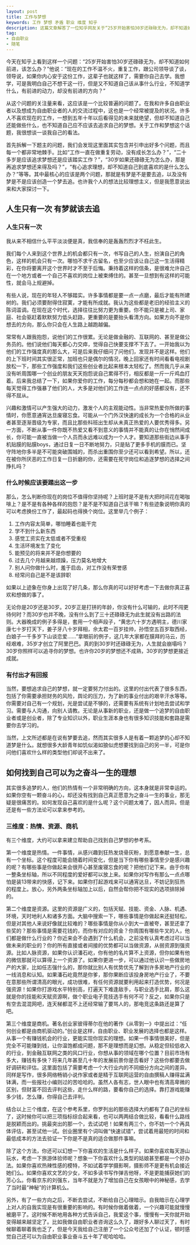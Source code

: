 ```yaml
---
layout: post
title: 工作与梦想
keywords: 工作 梦想 矛盾 职业 维度 知乎
description: 这篇文章解答了一位知乎网友关于“25岁开始害怕30岁还碌碌无为，却不知道如何前进，该怎么办？”的问题。
tag: 
- 自由职业
- 随笔
---
```


今天在知乎上看到这样一个问题：“25岁开始害怕30岁还碌碌无为，却不知道如何前进，该怎么办？”他说：“现在的工作不温不火，重复工作，跟公司领导谈了谈，领导说，如果你内心安于这份工作，这辈子也就这样了，需要你自己去学。我想学，可是我明白自己不想干这一行，但是又不知道自己该从事什么行业，不知道学什么，有前进的动力，却没有前进的方向？”

从这个问题的关注量来看，这应该是一个比较普遍的问题了。在我和许多自由职业者以及想成为自由职业者的人的交流过程中，这也是一个经常被提及的状况。许多人不喜欢现在的工作，一想到五年十年以后看得见的未来就绝望，但却不知道自己还能做些什么，也不知道自己应不应该去追求自己的梦想。关于工作和梦想这个话题，我很想谈一谈我自己的看法。

首先拆解一下题主的问题，我们会发现这里面其实包含并引申出好多个问题，而且每一个都非常地棘手。比如“工作一直在做重复劳动，没有成长怎么办？”，“二十多岁是应该追求梦想还是应该踏实工作？”，“30岁如果还碌碌无为怎么办，那是再追求梦想还来得及吗？”，“有心追求理想，却不知道自己到底喜欢的是什么怎么办？”等等。其中最核心的应该是两个问题，那就是有梦是不是要去追，以及没有梦是不是应该创造一个梦去追。也许我个人的想法比较理想主义，但是我愿意说出来和大家探讨一下。

<!-- more -->

## 人生只有一次 有梦就该去追

### 人生只有一次

我从来不相信什么平平淡淡便是真，我信奉的是轰轰烈烈才不枉此生。

我们每个人来到这个世界上的机会都只有一次，书写自己的人生，扮演自己的角色，这样的机会只有一次。哪怕不求千古留名，也至少应该让自己这一生活得精彩，在你将要离开这个世界时才不至于后悔。秉持着这样的信条，是很难允许自己在一个地方或者一个自己不喜欢的岗位上被束缚住的。甚至一旦想到有这样的可能性，就会马上规避掉。

有些人说，现在的年轻人不够踏实。许多事情都是要一点一点磨，最后才能有所建树的。我们必须要耐得住寂寞，才能有所成就。我认为这些都是老旧的经验主义的陈词滥调。在现在这个时代，选择往往比努力更为重要。你不能只是被上司、家庭、社会驱赶着默默努力低头赶路，更重要的是要抬头看清方向。如果方向不是你想去的方向，那么你只会在人生路上越跑越偏。

常常有人跟我抱怨，说他们的工作很累。无论是做金融的、互联网的、甚至是做公务员的。他们说他们每天都心力交瘁，觉得自己快要支撑不下去了。一开始我以为他们的工作强度真的那么大，可是后来我仔细问了问他们，发现并不是这样。他们的上下班时间其实很正常，加班也只是偶尔的情况，晚上回家还有时间看看电视剧放松一下，那些工作强度和我们这些创业者比起来根本太轻松了。然而我几乎从来没有听周围哪一个创业的朋友天天抱怨说自己累得不行，相反都是一斤一斤鸡血打着。后来我总结了一下，如果你爱你的工作，每分每秒都会想和她在一起。而那些每天觉得工作强暴了他们的人，大多是对他们的工作连一点点的好感都没有，还不得不屈从。

兴趣和激情可以产生强大的动力，激发个人的主观能动性。当非常热爱你所做的事情时，你愿意通宵达旦废寝忘食。可能从一个门外汉快速的成长为一个合格的从业者甚至逐渐晋级为专家，而且比那些科班出生却从未真正热爱的人要优秀得多。另一方面，不断从事一件你既不热爱又看不到意义的事情并不能真的让你在悄然间成长，你可能一直被当做一个人员而永远难以成为一个人才。要知道那些街边从事手机贴膜的贴膜boys，通过日复一日不断地努力，只是贴了更多手机的膜而已。坚守阵地你多半是不可能突破围城的，而杀出重围你至少还可以看到希望。所以，还在被你所厌恶的工作日复一日折磨的你，还需要在死守岗位和追逐梦想的选择之间挣扎吗？

### 什么时候应该要踏出这一步

那么，怎么判断你现在的岗位不值得你坚持呢？上班时是不是有大把时间花在喝咖啡上？是不是有各种各样的抱怨？是不是不知道自己该干嘛？有些迹象说明你真的可以考虑换份工作了，最起码也得换个岗位。这里举几个例子：

1. 工作内容太简单，哪怕睡着也能干完
2. 学不到什么新东西
3. 感觉工资实在太低或者不受重视
4. 生活环境发生了变化
5. 能预见的将来并不是你想要的
6. 过去几个月越来越烦躁，压力莫名地增大
7. 别人问你做什么时，羞于启齿，对工作没有荣誉感
8. 经常问自己是不是该辞职

如果以上迹象在你身上出现了好几条，那么你真的可以好好考虑一下去做你真正喜欢和想做的事了。

无论你是20岁还是30岁。20岁正是打拼的年龄，你没有什么可输的，此时不闯更待何时？而30岁也并不晚，没有什么到了三十还碌碌无为此生就没有出路的法则。大器晚成的例子多得是，套用一个相声段子，“黄忠六十岁方遇明主，德川家康七十岁打天下，姜子牙八十岁拜相，佘太君一百岁挂帅，孙悟空五百岁取西经，白娘子一千多岁下山谈恋爱……”拿眼前的例子，这几年大家都在膜拜的马云，历经艰难，35岁才创立了阿里巴巴。真的到30岁时还碌碌无为，人生就会崩塌吗？30岁你照样可以追寻你的梦想。也许你20岁的梦想还不成熟，30岁的梦想更接近成就。

### 有付出才有回报

当然，要想追求自己的梦想，就一定要努力付出的。这里的付出代表了很多东西，包括了你需要承担财务的风险，舆论的压力，为了新的事业付出的艰辛汗水等等。你需要对自己有一个规划，光是尝试是不够的，还需要有系统有计划地去尝试和学习。需要与人沟通，向别人请教。无论是从事新的职业，还是做一个追梦的自由职业者或是创业者，除了专业知识以外，职业生涯本身也有很多知识技能和套路是需要你去学习的。

当然，上文所述都是在说有梦要去追，然而其实很多人是有着一颗追梦的心却不知道梦是什么。就想很多大龄青年如饥似渴如狼似虎想要找到自己的另一半，可是你问他们喜欢什么样的类型他们却说不出来了。

## 如何找到自己可以为之奋斗一生的理想

其实很多追梦的人，他们的热情有一个非常明确的方向，这本身就是非常幸运的。如果你空有一颗奋斗的心，却还没有找到自己真正愿意为之奋斗一生的事业，那无疑是很痛苦的。如何发现自己喜欢的是什么呢？这个问题太难了，因人而异。但是还是有一些方法论可以拿来参考的。

### 三维度：热情、资源、商机

有三个维度，大约可以拿来建立帮助自己找到自己梦想的参考系。

第一个维度是热情。一件事情，从感兴趣到狂热发烧骨灰粉，到愿意奉献一生，总有一个坐标。这个程度可能会随着时间变化，但是当下你有哪些事情至少是感兴趣的呢？有哪些事是你做起来会很开心甚至废寝忘食的呢？把他们记下来。由于你有一整条坐标轴，所以不同程度的爱好都可以放上来。如果你对写作有那么一点点哪怕是装13带来的快感，记下来。如果你打起游戏来可以通宵达旦，不妨记到狂热的程度上。放心，另外两条坐标轴加上以后，自然会帮你把不现实的选项排除掉的。

第二个维度是资源。这里的资源是广义的，包括天赋、技能、资金、人脉、机遇、环境，天时地利人和诸多方面。大脑中搜索一下，哪些事情是你做起来还挺轻松，但是对其他人来说好像就比较难的？哪些事情是你从小到大一直被夸，甚至还拿了些奖的？那些事情是需要花钱的，而你有对应的资金？你周围有哪些牛叉的人，他们都是做什么行业的？你近来会不会遇到了什么机会，之前没有认真考虑过可以当做未来的职业的？你的所有直接或者间接的优势都可以当做资源，从弱资源到强资源。比如人脉资源，如果你认识潘石屹，你有他的名片算不上资源，但你如果有他的微信那就可以算得上一个资源了。如果你更进一步，可以通过他认识一些做房地产的大家，比如任志强什么的，那你就比别人有优势优先了解到许多房地产行业的一线消息和认知。如果潘石屹竟然是你爹，那你果断应该投身房地产行业了，不要在意那些所谓清高的眼光，成功很难，有任何资源就要利用起来打造优势，何况是强资源！如果你打游戏水平特别高，打遍天下难逢敌手，与职业选手比肩，那么这就是你的技能和天赋资源啊，做个职业电子竞技选手有何不可？反之，如果你只是有空去混混网吧，连天梯都混不上还经常输了要骂人的，那电竞这条路还是算了吧。

第三个维度是商机。著名创业家彼得蒂尔在他的著作《从零到一》中提出过：“任何创业都是由商机驱动的。”创业是这样，自由职业、职业发展的选择也都是这样。从事一个有赚钱机会的行业，更能实现你现实的理想。如果一件事情很美好，但是完全不可能赚到钱，让你温饱都成问题，那不是理想而是幻想。从稳定但较低收入的行业，到金融互联网之类的风口行业，你想从事的领域在哪个位置？目前市场有多大，赚钱有多快？将来几年甚至几十年的发展前景你是否看好？这些你都要去做好调研和评估。这里面包括了需要考虑一个大行业内的不同细分方向之间的差异。同样是写作，很多网络畅销小说作家或者是精于互联网运营的自由撰稿人赚得盆满钵满，而一些报社小编则过的苦哈哈的。虽然人各有志，世人眼中也有清高卑微的区别，但财富不回去评判这些，走什么样的路，要看你自己的选择。靠打游戏能赚多少钱，怎么赚，你得自己去评判。

结合以上三个维度，在这个参考系里，你罗列出的那些选择大约都有了自己的坐标了，这时候你可以把三项指标综合起来看，也可以两两结合做比较，看看什么路线是脱颖而出的。挑最突出的那一个，去试试吧！如果有两三个，你不妨一个个再具体评估，甚至试他一试。创业圈里有个词叫做“快速试错”，尝试着用最短的时间和最低成本的方法去验证一下你是不是真的适合做那件事嘛。

除了这个方法，你还可以幻想一下你喜欢的生活是什么样子。如果你喜欢每天游山玩水，考虑一下旅游体验师呢？想象一下你喜欢什么类型的姑娘甚至都是一个好办法。如果你喜欢热辣性感的模特，不如试着学学摄影啊，摄影师不是更有机会接近她们么。如果你喜欢文艺的少女，不如多读书写作弹吉他呀，不是更能捕获她们的芳心么。你看京东的刘强东，当年不就是为了增加自己在女孩眼中的神秘感，去学了当时最“神秘”的计算机么。

另外，有了一些方向之后，不断去尝试，不断给自己心理暗示。自我暗示在心理学上对人的自我实现是有很重要的影响的。有时候你做着做着，一个兴趣可能就慢慢被磨平了。这时候不断地用各种方式告诉自己，我爱这个事，慢慢有一天你就开始变得越来越坚定了。比如我做自由职业者咨询这么久了，跟好多人聊过天了，有时候聊着聊着我也乏了，但是今天我给自己注册了一个公众号还加了个认证，顿时感觉自己还可以为自由职业事业奋斗五十年了呢哈哈哈。